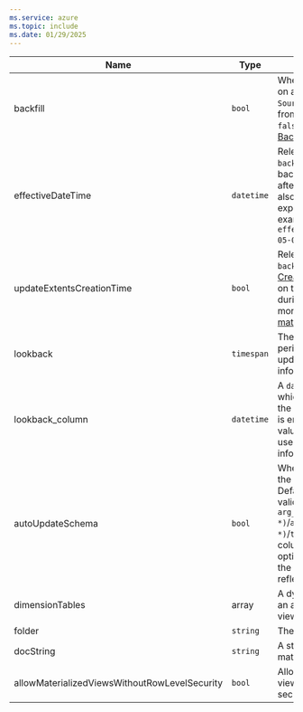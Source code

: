 ```yaml
---
ms.service: azure
ms.topic: include
ms.date: 01/29/2025
---
```


| Name | Type | Description |
|--|--|--|
| backfill | `bool` | Whether to create the view based on all records currently in `SourceTable` (`true`), or to create it from now on (`false`). Default is `false`. For more information, see [Backfill a materialized view](../management/materialized-views/materialized-view-create.md#backfill-a-materialized-view). |
| effectiveDateTime | `datetime` | Relevant only when you're using `backfill`. If set, the creation only backfills with records ingested after the datetime. `backfill` must also be set to `true`. This property expects a datetime literal; for example, `effectiveDateTime=datetime(2019-05-01)`. |
| updateExtentsCreationTime | `bool` | Relevant only when you're using `backfill`. If set to `true`, [Extent Creation time](../management/extents-overview.md#extent-creation-time) is assigned based on the datetime group-by key during the backfill process. For more information, see [Backfill a materialized view](../management/materialized-views/materialized-view-create.md#backfill-a-materialized-view). |
| lookback | `timespan` | The time span that limits the period during which duplicates or updates are expected. For more information, see [Lookback period](../management/materialized-views/materialized-view-create.md#lookback-period). |
| lookback_column | `datetime` | A `datetime` column in the view which serves as the reference for the lookback period. If this column is empty, but the `lookback` has a value, then the materialized view uses a default lookback. For more information, see [Lookback period](../management/materialized-views/materialized-view-create.md#lookback-period).|
| autoUpdateSchema | `bool` | Whether to automatically update the view on source table changes. Default is `false`. This option is valid only for views of type `arg_max(Timestamp, *)`/`arg_min(Timestamp, *)`/`take_any(*)` (only when the column's argument is `*`). If this option is set to `true`, changes to the source table are automatically reflected in the materialized view. |
| dimensionTables | array | A dynamic argument that includes an array of dimension tables in the view. See [Query parameter](../management/materialized-views/materialized-view-create.md#query-parameter). |
| folder | `string` | The materialized view's folder. |
| docString | `string` | A string that documents the materialized view. |
| allowMaterializedViewsWithoutRowLevelSecurity | `bool` | Allows creating a materialized view over a table with row level security policy enabled. |
